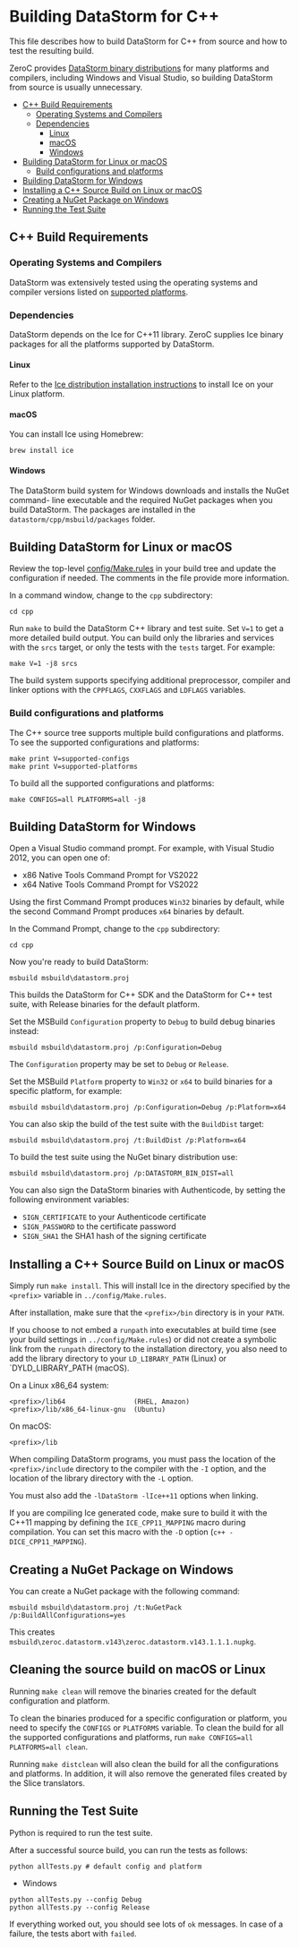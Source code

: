# Building DataStorm for C++

This file describes how to build DataStorm for C++ from source and how to test
the resulting build.

ZeroC provides [DataStorm binary distributions][1] for many platforms and
compilers, including Windows and Visual Studio, so building DataStorm from
source is usually unnecessary.

* [C++ Build Requirements](#c-build-requirements)
  * [Operating Systems and Compilers](#operating-systems-and-compilers)
  * [Dependencies](#dependencies)
    * [Linux](#linux)
    * [macOS](#macos)
    * [Windows](#windows)
* [Building DataStorm for Linux or macOS](#building-datastorm-for-linux-or-macos)
  * [Build configurations and platforms](#build-configurations-and-platforms)
* [Building DataStorm for Windows](#building-datastorm-for-windows)
* [Installing a C++ Source Build on Linux or macOS](#installing-a-c-source-build-on-linux-or-macos)
* [Creating a NuGet Package on Windows](#creating-a-nuget-package-on-windows)
* [Running the Test Suite](#running-the-test-suite)

## C++ Build Requirements

### Operating Systems and Compilers

DataStorm was extensively tested using the operating systems and compiler
versions listed on [supported platforms][2].

### Dependencies

DataStorm depends on the Ice for C++11 library. ZeroC supplies Ice binary
packages for all the platforms supported by DataStorm.

#### Linux

Refer to the [Ice distribution installation instructions][3] to install Ice on
your Linux platform.

#### macOS

You can install Ice using Homebrew:
```
brew install ice
```

#### Windows

The DataStorm build system for Windows downloads and installs the NuGet command-
line executable and the required NuGet packages when you build DataStorm. The
packages are installed in the `datastorm/cpp/msbuild/packages` folder.

## Building DataStorm for Linux or macOS

Review the top-level [config/Make.rules](../config/Make.rules) in your build
tree and update the configuration if needed. The comments in the file provide
more information.

In a command window, change to the `cpp` subdirectory:
```
cd cpp
```
Run `make` to build the DataStorm C++ library and test suite. Set `V=1` to
get a more detailed build output. You can build only the libraries and services
with the `srcs` target, or only the tests with the `tests` target. For example:
```
make V=1 -j8 srcs
```

The build system supports specifying additional preprocessor, compiler and
linker options with the `CPPFLAGS`, `CXXFLAGS` and `LDFLAGS` variables.

### Build configurations and platforms

The C++ source tree supports multiple build configurations and platforms. To
see the supported configurations and platforms:
```
make print V=supported-configs
make print V=supported-platforms
```
To build all the supported configurations and platforms:
```
make CONFIGS=all PLATFORMS=all -j8
```

## Building DataStorm for Windows

Open a Visual Studio command prompt. For example, with Visual Studio 2012, you
can open one of:

- x86 Native Tools Command Prompt for VS2022
- x64 Native Tools Command Prompt for VS2022

Using the first Command Prompt produces `Win32` binaries by default, while
the second Command Prompt produces `x64` binaries by default.

In the Command Prompt, change to the `cpp` subdirectory:
```
cd cpp
```

Now you're ready to build DataStorm:
```
msbuild msbuild\datastorm.proj
```

This builds the DataStorm for C++ SDK and the DataStorm for C++ test suite, with
Release binaries for the default platform.

Set the MSBuild `Configuration` property to `Debug` to build debug binaries
instead:
```
msbuild msbuild\datastorm.proj /p:Configuration=Debug
```

The `Configuration` property may be set to `Debug` or `Release`.

Set the MSBuild `Platform` property to `Win32` or `x64` to build binaries
for a specific platform, for example:
```
msbuild msbuild\datastorm.proj /p:Configuration=Debug /p:Platform=x64
```

You can also skip the build of the test suite with the `BuildDist` target:
```
msbuild msbuild\datastorm.proj /t:BuildDist /p:Platform=x64
```

To build the test suite using the NuGet binary distribution use:
```
msbuild msbuild\datastorm.proj /p:DATASTORM_BIN_DIST=all
```

You can also sign the DataStorm binaries with Authenticode, by setting the
following environment variables:

 - `SIGN_CERTIFICATE` to your Authenticode certificate
 - `SIGN_PASSWORD` to the certificate password
 - `SIGN_SHA1` the SHA1 hash of the signing certificate

## Installing a C++ Source Build on Linux or macOS

Simply run `make install`. This will install Ice in the directory specified by
the `<prefix>` variable in `../config/Make.rules`.

After installation, make sure that the `<prefix>/bin` directory is in your
`PATH`.

If you choose to not embed a `runpath` into executables at build time (see your
build settings in `../config/Make.rules`) or did not create a symbolic link from
the `runpath` directory to the installation directory, you also need to add the
library directory to your `LD_LIBRARY_PATH` (Linux) or `DYLD_LIBRARY_PATH (macOS).

On a Linux x86_64 system:
```
<prefix>/lib64                 (RHEL, Amazon)
<prefix>/lib/x86_64-linux-gnu  (Ubuntu)
```

On macOS:
```
<prefix>/lib
```

When compiling DataStorm programs, you must pass the location of the
`<prefix>/include` directory to the compiler with the `-I` option, and the
location of the library directory with the `-L` option.

You must also add the `-lDataStorm -lIce++11` options when linking.

If you are compiling Ice generated code, make sure to build it with the C++11
mapping by defining the `ICE_CPP11_MAPPING` macro during compilation. You can
set this macro with the `-D` option (`c++ -DICE_CPP11_MAPPING`).

## Creating a NuGet Package on Windows

You can create a NuGet package with the following command:
```
msbuild msbuild\datastorm.proj /t:NuGetPack /p:BuildAllConfigurations=yes
```

This creates `msbuild\zeroc.datastorm.v143\zeroc.datastorm.v143.1.1.1.nupkg`.

## Cleaning the source build on macOS or Linux

Running `make clean` will remove the binaries created for the default
configuration and platform.

To clean the binaries produced for a specific configuration or platform, you
need to specify the `CONFIGS` or `PLATFORMS` variable. To clean the build for
all the supported configurations and platforms, run `make CONFIGS=all
PLATFORMS=all clean`.

Running `make distclean` will also clean the build for all the configurations
and platforms. In addition, it will also remove the generated files created by
the Slice translators.

## Running the Test Suite

Python is required to run the test suite.

After a successful source build, you can run the tests as follows:
```
python allTests.py # default config and platform
```

* Windows
```
python allTests.py --config Debug
python allTests.py --config Release
```

If everything worked out, you should see lots of `ok` messages. In case of a
failure, the tests abort with `failed`.

[1]: https://zeroc.com/downloads/datastorm
[2]: https://doc.zeroc.com/datastorm/latest/release-notes/supported-platforms-for-datastorm-1.1.1
[3]: https://doc.zeroc.com/ice/3.7/release-notes/using-the-linux-binary-distributions#id-.UsingtheLinuxBinaryDistributionsv3.7-InstallingtheLinuxDistributions
